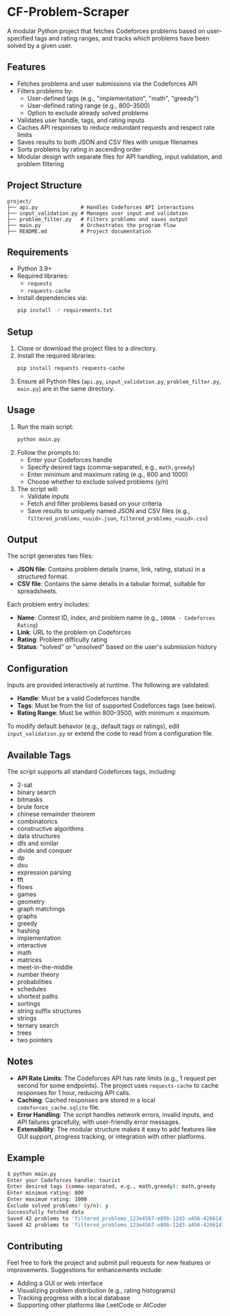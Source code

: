 # CF-Problem-Scraper

A modular Python project that fetches Codeforces problems based on user-specified tags and rating ranges, and tracks which problems have been solved by a given user.

## Features

- Fetches problems and user submissions via the Codeforces API
- Filters problems by:
  - User-defined tags (e.g., "implementation", "math", "greedy")
  - User-defined rating range (e.g., 800–3500)
  - Option to exclude already solved problems
- Validates user handle, tags, and rating inputs
- Caches API responses to reduce redundant requests and respect rate limits
- Saves results to both JSON and CSV files with unique filenames
- Sorts problems by rating in ascending order
- Modular design with separate files for API handling, input validation, and problem filtering

## Project Structure

```
project/
├── api.py              # Handles Codeforces API interactions
├── input_validation.py # Manages user input and validation
├── problem_filter.py   # Filters problems and saves output
├── main.py             # Orchestrates the program flow
├── README.md           # Project documentation
```

## Requirements

- Python 3.9+
- Required libraries:
  - `requests`
  - `requests-cache`
- Install dependencies via:
  ```bash
  pip install -r requirements.txt
  ```

## Setup

1. Clone or download the project files to a directory.
2. Install the required libraries:
   ```bash
   pip install requests requests-cache
   ```
3. Ensure all Python files (`api.py`, `input_validation.py`, `problem_filter.py`, `main.py`) are in the same directory.

## Usage

1. Run the main script:
   ```bash
   python main.py
   ```
2. Follow the prompts to:
   - Enter your Codeforces handle
   - Specify desired tags (comma-separated, e.g., `math,greedy`)
   - Enter minimum and maximum rating (e.g., 800 and 1000)
   - Choose whether to exclude solved problems (y/n)
3. The script will:
   - Validate inputs
   - Fetch and filter problems based on your criteria
   - Save results to uniquely named JSON and CSV files (e.g., `filtered_problems_<uuid>.json`, `filtered_problems_<uuid>.csv`)

## Output

The script generates two files:
- **JSON file**: Contains problem details (name, link, rating, status) in a structured format.
- **CSV file**: Contains the same details in a tabular format, suitable for spreadsheets.

Each problem entry includes:
- **Name**: Contest ID, index, and problem name (e.g., `1000A - Codeforces Rating`)
- **Link**: URL to the problem on Codeforces
- **Rating**: Problem difficulty rating
- **Status**: "solved" or "unsolved" based on the user's submission history

## Configuration

Inputs are provided interactively at runtime. The following are validated:
- **Handle**: Must be a valid Codeforces handle.
- **Tags**: Must be from the list of supported Codeforces tags (see below).
- **Rating Range**: Must be within 800–3500, with minimum ≤ maximum.

To modify default behavior (e.g., default tags or ratings), edit `input_validation.py` or extend the code to read from a configuration file.

## Available Tags

The script supports all standard Codeforces tags, including:
- 2-sat
- binary search
- bitmasks
- brute force
- chinese remainder theorem
- combinatorics
- constructive algorithms
- data structures
- dfs and similar
- divide and conquer
- dp
- dsu
- expression parsing
- fft
- flows
- games
- geometry
- graph matchings
- graphs
- greedy
- hashing
- implementation
- interactive
- math
- matrices
- meet-in-the-middle
- number theory
- probabilities
- schedules
- shortest paths
- sortings
- string suffix structures
- strings
- ternary search
- trees
- two pointers

## Notes

- **API Rate Limits**: The Codeforces API has rate limits (e.g., 1 request per second for some endpoints). The project uses `requests-cache` to cache responses for 1 hour, reducing API calls.
- **Caching**: Cached responses are stored in a local `codeforces_cache.sqlite` file.
- **Error Handling**: The script handles network errors, invalid inputs, and API failures gracefully, with user-friendly error messages.
- **Extensibility**: The modular structure makes it easy to add features like GUI support, progress tracking, or integration with other platforms.

## Example

```bash
$ python main.py
Enter your Codeforces handle: tourist
Enter desired tags (comma-separated, e.g., math,greedy): math,greedy
Enter minimum rating: 800
Enter maximum rating: 1000
Exclude solved problems? (y/n): y
Successfully fetched data
Saved 42 problems to 'filtered_problems_123e4567-e89b-12d3-a456-426614174000.json'
Saved 42 problems to 'filtered_problems_123e4567-e89b-12d3-a456-426614174000.csv'
```

## Contributing

Feel free to fork the project and submit pull requests for new features or improvements. Suggestions for enhancements include:
- Adding a GUI or web interface
- Visualizing problem distribution (e.g., rating histograms)
- Tracking progress with a local database
- Supporting other platforms like LeetCode or AtCoder
